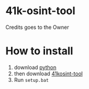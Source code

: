 # 41k-osint-tool
Credits goes to the Owner

# How to install

1. download [python](https://python.org/downloads)
2. then download [41kosint-tool](https://github.com/joschi3957/41k-osint-tool/archive/refs/heads/main.zip)
3. Run ```setup.bat```
